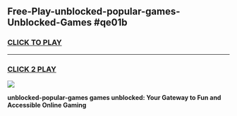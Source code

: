 
## Free-Play-unblocked-popular-games-Unblocked-Games #qe01b
<h3>
<a href="https://news.freeplayer.one?title=unblocked-popular-games&ref=8M">CLICK TO PLAY</a></h3>
<hr>

<h3>
<a href="https://news.freeplayer.one?title=unblocked-popular-games&ref=8M">CLICK 2 PLAY</a>
  
</h3>

<a href="https://news.freeplayer.one?title=unblocked-popular-games&ref=8M"><img src="https://clearcache.store/games.png"></a>


**unblocked-popular-games games unblocked: Your Gateway to Fun and Accessible Online Gaming**

